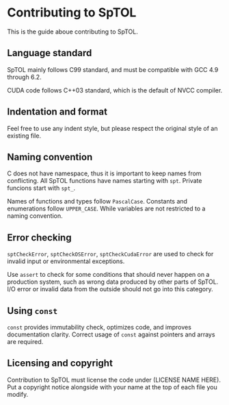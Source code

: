 Contributing to SpTOL
=====================

This is the guide aboue contributing to SpTOL.


Language standard
-----------------

SpTOL mainly follows C99 standard, and must be compatible with GCC 4.9 through 6.2.

CUDA code follows C++03 standard, which is the default of NVCC compiler.


Indentation and format
----------------------

Feel free to use any indent style, but please respect the original style of an existing file.


Naming convention
-----------------

C does not have namespace, thus it is important to keep names from conflicting. All SpTOL functions have names starting with `spt`. Private funcions start with `spt_`.

Names of functions and types follow `PascalCase`. Constants and enumerations follow `UPPER_CASE`. While variables are not restricted to a naming convention.


Error checking
--------------

`sptCheckError`, `sptCheckOSError`, `sptCheckCudaError` are used to check for invalid input or environmental exceptions.

Use `assert` to check for some conditions that should never happen on a production system, such as wrong data produced by other parts of SpTOL. I/O error or invalid data from the outside should not go into this category.


Using `const`
-------------

`const` provides immutability check, optimizes code, and improves documentation clarity. Correct usage of `const` against pointers and arrays are required.


Licensing and copyright
-----------------------

Contribution to SpTOL must license the code under (LICENSE NAME HERE). Put a copyright notice alongside with your name at the top of each file you modify.
